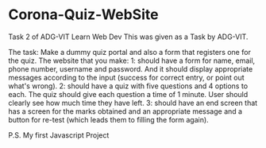 # Corona-Quiz-WebSite
Task 2 of ADG-VIT Learn Web Dev
This was given as a Task by ADG-VIT.

The task:
Make a dummy quiz portal and also a form that registers one for the quiz. 
The website that you make:
1: should have a form for name, email, phone number, username and password. And it should display appropriate messages according to the input (success for correct entry, or point out what's wrong).
2: should have a quiz with five questions and 4 options to each. The quiz should give each question a time of 1 minute. User should clearly see how much time they have left.
3: should have an end screen that has a screen for the marks obtained and an appropriate message and a button for re-test (which leads them to filling the form again).

P.S. My first Javascript Project
